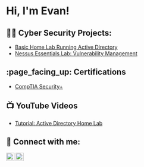 <h1>Hi, I'm Evan!</h1>

<h2>👨‍💻 Cyber Security Projects:</h2>

- [Basic Home Lab Running Active Directory](https://github.com/emann615/ActiveDirectoryLab)
- [Nessus Essentials Lab: Vulnerability Management](https://github.com/emann615/NessusEssentialsLab)

<h2>:page_facing_up: Certifications</h2>

- [CompTIA Security+](https://www.credly.com/badges/71ea5b42-6317-448a-b486-7b1613a0c5be/public_url)

<h2>📺 YouTube Videos</h2>

- [Tutorial: Active Directory Home Lab](https://www.youtube.com/watch?v=_r7OhxCgxOo&t=2s)

<h2> 🤳 Connect with me:</h2>

[<img align="left" alt="JoshMadakor | YouTube" width="22px" src="https://cdn.jsdelivr.net/npm/simple-icons@v3/icons/youtube.svg" />][youtube]
[<img align="left" alt="JoshMadakor | LinkedIn" width="22px" src="https://cdn.jsdelivr.net/npm/simple-icons@v3/icons/linkedin.svg" />][linkedin]

[youtube]: https://www.youtube.com/@EvMann
[linkedin]: https://linkedin.com/in/joshmadakor

<!--
**emann615/emann615** is a ✨ _special_ ✨ repository because its `README.md` (this file) appears on your GitHub profile.

Here are some ideas to get you started:

- 🔭 I’m currently working on ...
- 🌱 I’m currently learning ...
- 👯 I’m looking to collaborate on ...
- 🤔 I’m looking for help with ...
- 💬 Ask me about ...
- 📫 How to reach me: ...
- 😄 Pronouns: ...
- ⚡ Fun fact: ...
-->
